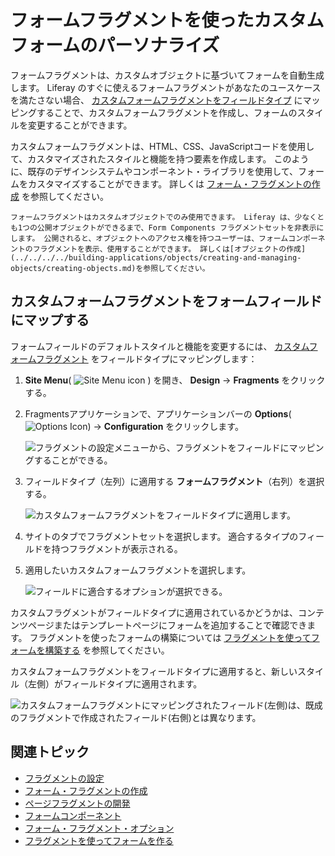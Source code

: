 # フォームフラグメントを使ったカスタムフォームのパーソナライズ

フォームフラグメントは、カスタムオブジェクトに基づいてフォームを自動生成します。 Liferay のすぐに使えるフォームフラグメントがあなたのユースケースを満たさない場合、 [カスタムフォームフラグメントをフィールドタイプ](#map-custom-form-fragments-to-form-fields) にマッピングすることで、カスタムフォームフラグメントを作成し、フォームのスタイルを変更することができます。

カスタムフォームフラグメントは、HTML、CSS、JavaScriptコードを使用して、カスタマイズされたスタイルと機能を持つ要素を作成します。 このように、既存のデザインシステムやコンポーネント・ライブラリを使用して、フォームをカスタマイズすることができます。 詳しくは [フォーム・フラグメントの作成](../../../developer-guide/developing-page-fragments/creating-form-fragments.md) を参照してください。

```{important}
フォームフラグメントはカスタムオブジェクトでのみ使用できます。 Liferay は、少なくとも1つの公開オブジェクトができるまで、Form Components フラグメントセットを非表示にします。 公開されると、オブジェクトへのアクセス権を持つユーザーは、フォームコンポーネントのフラグメントを表示、使用することができます。 詳しくは[オブジェクトの作成](../../../../building-applications/objects/creating-and-managing-objects/creating-objects.md)を参照してください。
```

## カスタムフォームフラグメントをフォームフィールドにマップする

フォームフィールドのデフォルトスタイルと機能を変更するには、 [カスタムフォームフラグメント](../../../developer-guide/developing-page-fragments/creating-form-fragments.md) をフィールドタイプにマッピングします：

1. **Site Menu**( ![Site Menu icon](../../../../images/icon-menu.png) ) を開き、 **Design** &rarr; **Fragments** をクリックする。

1. Fragmentsアプリケーションで、アプリケーションバーの **Options**(![Options Icon](../../../../images/icon-options.png)) &rarr; **Configuration** をクリックします。

   ![フラグメントの設定メニューから、フラグメントをフィールドにマッピングすることができる。](./personalizing-custom-forms-using-form-fragments/01.png)

1. フィールドタイプ（左列）に適用する **フォームフラグメント**（右列）を選択する。

   ![カスタムフォームフラグメントをフィールドタイプに適用します。](./personalizing-custom-forms-using-form-fragments/02.png)

1. サイトのタブでフラグメントセットを選択します。 適合するタイプのフィールドを持つフラグメントが表示される。

1. 適用したいカスタムフォームフラグメントを選択します。

   ![フィールドに適合するオプションが選択できる。](./personalizing-custom-forms-using-form-fragments/03.png)

カスタムフラグメントがフィールドタイプに適用されているかどうかは、コンテンツページまたはテンプレートページにフォームを追加することで確認できます。 フラグメントを使ったフォームの構築については [フラグメントを使ってフォームを構築する](../../../../building-applications/objects/using-fragments-to-build-forms.md) を参照してください。

カスタムフォームフラグメントをフィールドタイプに適用すると、新しいスタイル（左側）がフィールドタイプに適用されます。

![カスタムフォームフラグメントにマッピングされたフィールド(左側)は、既成のフラグメントで作成されたフィールド(右側)とは異なります。](./personalizing-custom-forms-using-form-fragments/04.png)

## 関連トピック

* [フラグメントの設定](./configuring-fragments.md)
* [フォーム・フラグメントの作成](../../../developer-guide/developing-page-fragments/creating-form-fragments.md)
* [ページフラグメントの開発](../../../developer-guide/developing-page-fragments.md)
* [フォームコンポーネント](./default-fragments-reference.md#form-components)
* [フォーム・フラグメント・オプション](./configuring-fragments/general-settings-reference.md#form-fragment-options)
* [フラグメントを使ってフォームを作る](../../../../building-applications/objects/using-fragments-to-build-forms.md)

